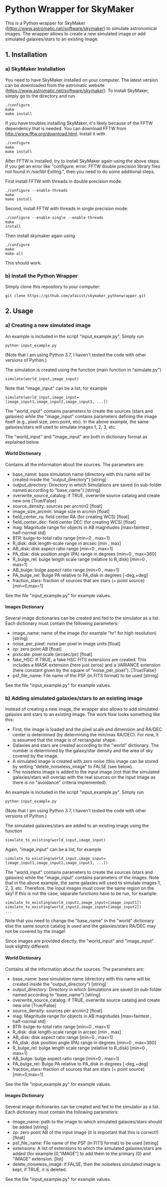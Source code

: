 # Python Wrapper for SkyMaker

This is a Python wrapper for SkyMaker (https://www.astromatic.net/software/skymaker) to simulate astronomical images.
The wrapper allows to create a new simulated image or add simulated galaxies/stars to an existing image.

## 1. Installation

### a) SkyMaker Installation 
You need to have SkyMaker installed on your computer. The latest version can be downloaded from the astromatic website (https://www.astromatic.net/software/skymaker). To install SkyMaker, simply go to the directory and run
```
./configure
make
make install
```

If you have troubles installing SkyMaker, it's likely because of the FFTW dependency that is needed. You can download FFTW from http://www.fftw.org/download.html. Install it with
```
./configure
make
make install
```

After FFTW is installed, try to install SkyMaker again using the above steps. If you get an error like "configure: error: FFTW double precision library files not found in /sw/lib! Exiting.", then you need to do some additional steps.

First install FFTW with threads in double precision mode:
```
./configure --enable-threads
make
make install
```

Second, install FFTW with threads in single precision mode:
```
./configure --enable-single --enable-threads
make
install
```

Then install skymaker again using 
```
./configure
make
make all
```

This should work.

### b) Install the Python Wrapper

Simply clone this repository to your computer:
```
git clone https://github.com/afaisst/skymaker_pythonwrapper.git
```


## 2. Usage


### a) Creating a new simulated image

An example is included in the script "input_example.py". Simply run
```
python input_example.py
```
(Note that I am using Python 3.7, I haven't tested the code with other versions of Python.)



The simulation is created using the function (main function in "simulate.py")
```
simulate(world_input,image_input)
```


Note that "image_input" can be a list, for example
```
simulate(world_input,image_input=[image_input1,image_input2,image_input3, ...])
```

The "world_input" contains parameters to create the sources (stars and galaxies) while the "image_input" contains parameters defining the image itself (e.g., pixel size, zero point, etc). In the above example, the same galaxies/stars will used to simulate images 1, 2, 3, etc.

The "world_input" and "image_input" are both in dictionary format as explained below.

#### World Dictionary
Contains all the information about the sources. The parameters are:

- base_name: base simulation name (directory with this name will be created inside the "output_directory") [string]
- output_directory: Directory in which Simulations are saved (in sub-folder named according to "base_name") [string]
- overwrite_source_catalog: if TRUE, overwrite source catalog and create new one [True/False]
- source_density: sources per arcmin2 [float]
- image_size_arcmin: image size in arcmin [float]
- field_center_ra: field center RA (for creating WCS) [float]
- field_center_dec: field center DEC (for creating WCS) [float]
- mag: Magnitude range for objects in AB magnitudes [max=faintest , half-normal std]
- BTR: bulge-to-total ratio range [min=0 , max=1]
- R_disk: disk length-scale range in arcsec [min , max]
- AB_disk: disk aspect ratio range [min=0 , max=1]
- PA_disk: disk position angle (PA) range in degrees [min=0 , max=360]
- R_bulge_rel: bulge length scale range (relative to R_disk)  [min=0 , max=1]
- AB_bulge: bulge aspect ratio range [min=0 , max=1]
- PA_bulge_rel: Bulge PA relative to PA_disk in degrees [-deg,+deg]
- fraction_stars: fraction of sources that are stars (= point source) [min=0,max=1]

See the file "input_example.py" for example values.

#### Images Dictionary
Several image dictionaries can be created and fed to the simulator as a list.
Each dictionary must contain the following parameters:

- image_name: name of the image (for example "hr" for high resolution) [string]
- noise_per_pixel: noise per pixel in image units [float]
- zp: zero point AB [float]
- pixscale: pixel scale (arcsec/px) [float]
- fake_HSC: If TRUE, a fake HSC FITS extensions are created. This includes a MASK extension (here just zeros) and a VARIANCE extension (here constant given by the square of "noise_per_pixel"). [True/False]
- psf_file_name: File name of the PSF (in FITS format) to be used [string]

See the file "input_example.py" for example values.


### b) Adding simulated galaxies/stars to an existing image

Instead of creating a new image, the wrapper also allows to add simulated galaxies and stars to an existing image.
The work flow looks something like this:
- First, the image is loaded and the pixel scale and dimension and RA/DEC center is determined (by determining the min/max RA/DEC). For now, it is assumed that the image is of rectangular shape.
- Galaxies and stars are created according to the "world" dictionary. The number is determined by the galaxy/star density and the area of sky covered by the image.
- A simulated image is created with zero noise (this image can be stored by setting "delete_noiseless_image" to FALSE (see below).
- The noiseless image is added to the input image (not that the simulated galaxies/stars will overlap with the real sources on the input image as there is no "avoidance" criteria implemented).

An example is included in the script "input_example.py". Simply run
```
python input_example.py
```
(Note that I am using Python 3.7, I haven't tested the code with other versions of Python.)


The simulated galaxies/stars are added to an existing image using the function
```
simulate_to_existing(world_input,image_input)
```

Again, "image_input" can be a list, for example
```
simulate_to_existing(world_input,image_input=[image_input1,image_input2,image_input3, ...])
```

The "world_input" contains parameters to create the sources (stars and galaxies) while the "image_input" contains parameters of the images.
Note that in the above example, the same galaxies will used to simulate images 1, 2, 3, etc. Therefore, the input images must cover the same region on the sky! If this is not the case, separate functions have to be run, for example:
```
simulate_to_existing(world_input1,image_input=[image_input1])
simulate_to_existing(world_input2,image_input=[image_input2])
...
```

Note that you need to change the "base_name" in the "world" dictionary else the same source catalog is used and the galaxies/stars RA/DEC may not be covered by the image! 


Since images are provided directly, the "world_input" and "image_input" look slightly different:

#### World Dictionary
Contains all the information about the sources. The parameters are:

- base_name: base simulation name (directory with this name will be created inside the "output_directory") [string]
- output_directory: Directory in which Simulations are saved (in sub-folder named according to "base_name") [string]
- overwrite_source_catalog: if TRUE, overwrite source catalog and create new one [True/False]
- source_density: sources per arcmin2 [float]
- mag: Magnitude range for objects in AB magnitudes [max=faintest , half-normal std]
- BTR: bulge-to-total ratio range [min=0 , max=1]
- R_disk: disk length-scale range in arcsec [min , max]
- AB_disk: disk aspect ratio range [min=0 , max=1]
- PA_disk: disk position angle (PA) range in degrees [min=0 , max=360]
- R_bulge_rel: bulge length scale range (relative to R_disk)  [min=0 , max=1]
- AB_bulge: bulge aspect ratio range [min=0 , max=1]
- PA_bulge_rel: Bulge PA relative to PA_disk in degrees [-deg,+deg]
- fraction_stars: fraction of sources that are stars (= point source) [min=0,max=1]

See the file "input_example.py" for example values.

#### Images Dictionary
Several image dictionaries can be created and fed to the simulator as a list.
Each dictionary must contain the following parameters:

- image_name: path to the image to which simulated galaxies/stars should be added [string]
- zp: zero point AB of the input image (it is important that this is correct!) [float]
- psf_file_name: File name of the PSF (in FITS format) to be used [string]
- extensions: A list of extensions to which the simulated galaxies/stars are added (for example [0,"IMAGE"] to add them to the primary (0) and "IMAGE" extension. [list]
- delete_noiseless_image: if FALSE, then the noiseless simulated image is kept, if TRUE, it is deleted.

See the file "input_example.py" for example values.



